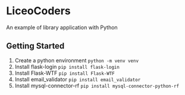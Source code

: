 # LiceoCoders

An example of library application with Python

## Getting Started

1. Create a python environment `python -m venv venv`
2. Install flask-login `pip install flask-login`
3. Install Flask-WTF `pip install Flask-WTF`
4. Install email_validator `pip install email_validator`
5. Install mysql-connector-rf `pip install mysql-connector-python-rf`
